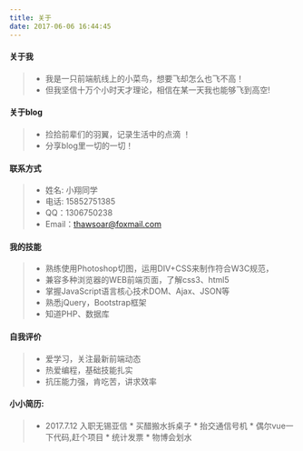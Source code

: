 ```yaml
---
title: 关于
date: 2017-06-06 16:44:45
---
```


#### 关于我
>- 我是一只前端航线上的小菜鸟，想要飞却怎么也飞不高！
>- 但我坚信十万个小时天才理论，相信在某一天我也能够飞到高空!

#### 关于blog
>- 捡拾前辈们的羽翼，记录生活中的点滴 ！
>- 分享blog里一切的一切！

#### 联系方式
>- 姓名: 小翔同学
>- 电话: 15852751385
>- QQ：1306750238
>- Email：thawsoar@foxmail.com

#### 我的技能  
>- 熟练使用Photoshop切图，运用DIV+CSS来制作符合W3C规范，
>- 兼容多种浏览器的WEB前端页面，了解css3、html5
>- 掌握JavaScript语言核心技术DOM、Ajax、JSON等
>- 熟悉jQuery，Bootstrap框架
>- 知道PHP、数据库

#### 自我评价  
>- 爱学习，关注最新前端动态
>- 热爱编程，基础技能扎实
>- 抗压能力强，肯吃苦，讲求效率

#### 小小简历:
>- 2017.7.12 入职无锡亚信
	* 买醋搬水拆桌子
	* 抬交通信号机
	* 偶尔vue一下代码,赶个项目
    * 统计发票
    * 物博会划水
